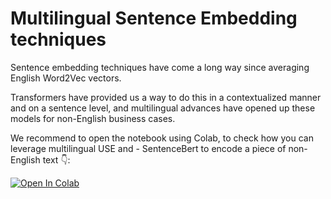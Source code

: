 # Multilingual Sentence Embedding techniques

Sentence embedding techniques have come a long way since averaging English Word2Vec vectors.

Transformers have provided us a way to do this in a contextualized manner and on a sentence level, and multilingual advances have opened up these models for non-English business cases.

We recommend to open the notebook using Colab, to check how you can leverage multilingual USE and - SentenceBert to encode a piece of non-English text 👇:

[![Open In Colab](https://colab.research.google.com/assets/colab-badge.svg)](https://colab.research.google.com/github/ml6team/quick-tips/blob/nlp/tip_1_multilingual_sentence_embedders/nlp/multilingual_sentence_embeddings/multilingual_sentence_embeddings.ipynb)